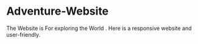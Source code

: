# Adventure-Website
The Website is For exploring the World . Here is a responsive website and user-friendly. 
